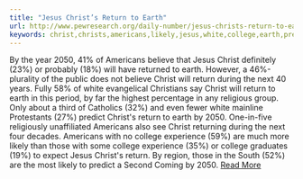 ```yaml
---
title: "Jesus Christ’s Return to Earth"
url: http://www.pewresearch.org/daily-number/jesus-christs-return-to-earth/
keywords: christ,christs,americans,likely,jesus,white,college,earth,predict,2050,return
---
```

By the year 2050, 41% of Americans believe that Jesus Christ definitely (23%) or probably (18%) will have returned to earth. However, a 46%-plurality of the public does not believe Christ will return during the next 40 years. Fully 58% of white evangelical Christians say Christ will return to earth in this period, by far the highest percentage in any religious group. Only about a third of Catholics (32%) and even fewer white mainline Protestants (27%) predict Christ's return to earth by 2050. One-in-five religiously unaffiliated Americans also see Christ returning during the next four decades. Americans with no college experience (59%) are much more likely than those with some college experience (35%) or college graduates (19%) to expect Jesus Christ's return. By region, those in the South (52%) are the most likely to predict a Second Coming by 2050. [Read More](https://www.pewresearch.org/pubs/1635/future-life-2050-computers-cancer-cure-space-travel-energy-world-war-terroist-jesus-return)
